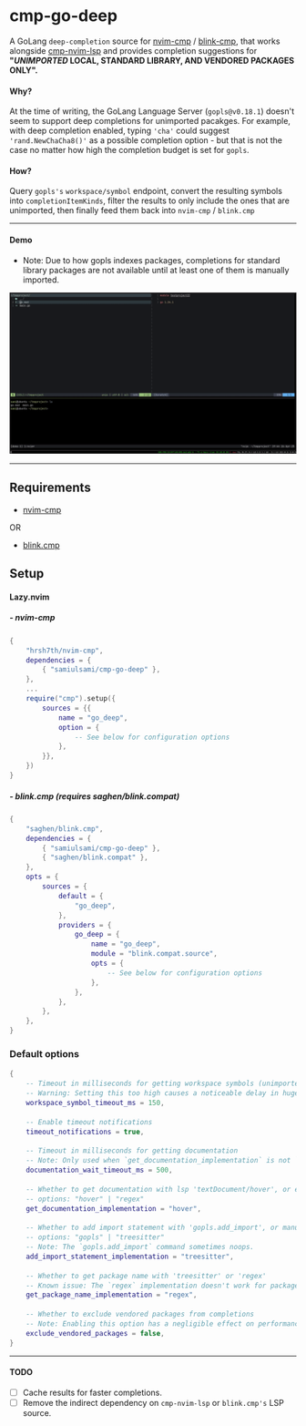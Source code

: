 # cmp-go-deep

A GoLang ```deep-completion``` source for [nvim-cmp](https://github.com/hrsh7th/nvim-cmp) / [blink-cmp](https://github.com/Saghen/blink.cmp), that works alongside [cmp-nvim-lsp](https://github.com/hrsh7th/cmp-nvim-lsp) and provides completion suggestions for <b> "<i>UNIMPORTED</i> LOCAL, STANDARD LIBRARY, AND VENDORED PACKAGES ONLY".</b> 

#### Why?

At the time of writing, the GoLang Language Server (```gopls@v0.18.1```) doesn't seem to support deep completions for unimported pacakges. For example, with deep completion enabled, typing ```'cha'``` could suggest ```'rand.NewChaCha8()'``` as a possible completion option - but that is not the case no matter how high the completion budget is set for ```gopls```.


#### How?


Query  ```gopls's``` ```workspace/symbol``` endpoint, convert the resulting symbols into ```completionItemKinds```, filter the results to only include the ones that are unimported, then finally feed them back into ```nvim-cmp``` / ```blink.cmp```

---
#### Demo

* Note: Due to how gopls indexes packages, completions for standard library packages are not available until at least one of them is manually imported.
<p align="center">
  <img src="./demo.gif" alt="demo" />
</p>

---
## Requirements
- [nvim-cmp](https://github.com/hrsh7th/nvim-cmp) 

OR
- [blink.cmp](https://github.com/saghen/blink.cmp)

## Setup
#### Lazy.nvim
##### - nvim-cmp
```lua
{
    "hrsh7th/nvim-cmp",
    dependencies = {
        { "samiulsami/cmp-go-deep" },
    },
    ...
    require("cmp").setup({
        sources = {{
            name = "go_deep",
            option = {
                -- See below for configuration options
            },
        }},
    })
}
```
##### - blink.cmp <i>(requires saghen/blink.compat)</i>
```lua
{
	"saghen/blink.cmp",
	dependencies = {
		{ "samiulsami/cmp-go-deep" },
		{ "saghen/blink.compat" },
	},
	opts = {
		sources = {
			default = {
				"go_deep",
			},
			providers = {
				go_deep = {
					name = "go_deep",
					module = "blink.compat.source",
					opts = {
						-- See below for configuration options
					},
				},
			},
		},
	},
}
```
### Default options
```lua
{
	-- Timeout in milliseconds for getting workspace symbols (unimported packages) from gopls.
	-- Warning: Setting this too high causes a noticeable delay in huge codebases.
	workspace_symbol_timeout_ms = 150,

	-- Enable timeout notifications
	timeout_notifications = true,

	-- Timeout in milliseconds for getting documentation
	-- Note: Only used when `get_documentation_implementation` is not `"regex"`.
	documentation_wait_timeout_ms = 500,

	-- Whether to get documentation with lsp 'textDocument/hover', or extract it with regex
	-- options: "hover" | "regex"
	get_documentation_implementation = "hover",

	-- Whether to add import statement with 'gopls.add_import', or manually with the help of treesitter
	-- options: "gopls" | "treesitter"
	-- Note: The `gopls.add_import` command sometimes noops.
	add_import_statement_implementation = "treesitter",

	-- Whether to get package name with 'treesitter' or 'regex'
	-- Known issue: The `regex` implementation doesn't work for package names declared like: `/* hehe */ package xd`
	get_package_name_implementation = "regex",

	-- Whether to exclude vendored packages from completions
	-- Note: Enabling this option has a negligible effect on performance.
	exclude_vendored_packages = false,
}
```
---
#### TODO
- [ ] Cache results for faster completions.
- [ ] Remove the indirect dependency on ```cmp-nvim-lsp``` or ```blink.cmp's``` LSP source.
